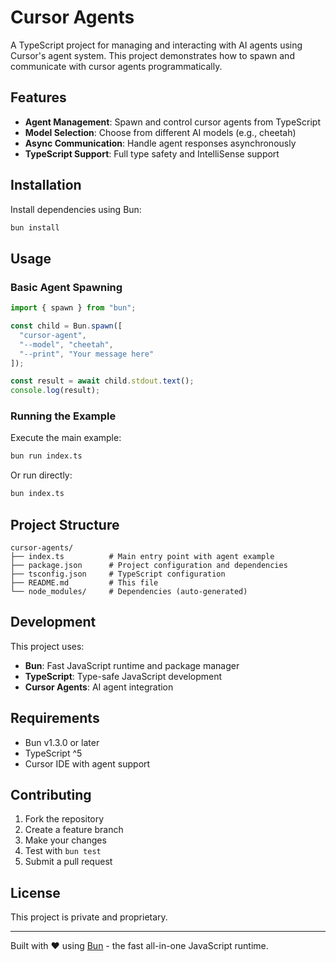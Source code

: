 # Cursor Agents

A TypeScript project for managing and interacting with AI agents using Cursor's agent system. This project demonstrates how to spawn and communicate with cursor agents programmatically.

## Features

- **Agent Management**: Spawn and control cursor agents from TypeScript
- **Model Selection**: Choose from different AI models (e.g., cheetah)
- **Async Communication**: Handle agent responses asynchronously
- **TypeScript Support**: Full type safety and IntelliSense support

## Installation

Install dependencies using Bun:

```bash
bun install
```

## Usage

### Basic Agent Spawning

```typescript
import { spawn } from "bun";

const child = Bun.spawn([
  "cursor-agent", 
  "--model", "cheetah", 
  "--print", "Your message here"
]);

const result = await child.stdout.text();
console.log(result);
```

### Running the Example

Execute the main example:

```bash
bun run index.ts
```

Or run directly:

```bash
bun index.ts
```

## Project Structure

```
cursor-agents/
├── index.ts          # Main entry point with agent example
├── package.json      # Project configuration and dependencies
├── tsconfig.json     # TypeScript configuration
├── README.md         # This file
└── node_modules/     # Dependencies (auto-generated)
```

## Development

This project uses:
- **Bun**: Fast JavaScript runtime and package manager
- **TypeScript**: Type-safe JavaScript development
- **Cursor Agents**: AI agent integration

## Requirements

- Bun v1.3.0 or later
- TypeScript ^5
- Cursor IDE with agent support

## Contributing

1. Fork the repository
2. Create a feature branch
3. Make your changes
4. Test with `bun test`
5. Submit a pull request

## License

This project is private and proprietary.

---

Built with ❤️ using [Bun](https://bun.com) - the fast all-in-one JavaScript runtime.
